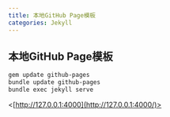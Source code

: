 ```yaml
---
title: 本地GitHub Page模板
categories: Jekyll
---
```




## 本地GitHub Page模板

```powershell
gem update github-pages
bundle update github-pages
bundle exec jekyll serve
```

<[http://127.0.0.1:4000](http://127.0.0.1:4000/)>

